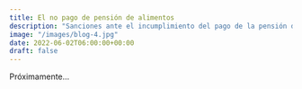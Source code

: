 ```yaml
---
title: El no pago de pensión de alimentos
description: "Sanciones ante el incumplimiento del pago de la pensión de alimentos"
image: "/images/blog-4.jpg"
date: 2022-06-02T06:00:00+00:00
draft: false
---
```


Próximamente...
